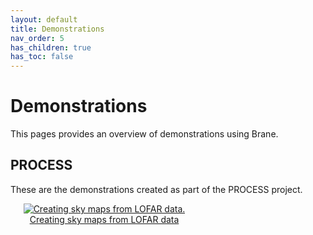 ```yaml
---
layout: default
title: Demonstrations
nav_order: 5
has_children: true
has_toc: false
---
```


# Demonstrations
This pages provides an overview of demonstrations using Brane.

## PROCESS 
These are the demonstrations created as part of the PROCESS project. 

<div style="width: 300px">
    <p style="text-align: center;">
        <a class="no" href="/brane/demonstrations/lofar.html">
            <img src="/brane/assets/img/demo-uc2.jpg" alt="Creating sky maps from LOFAR data.">
        </a>
        <a href="/brane/demonstrations/lofar.html">
            Creating sky maps from LOFAR data
        </a>
    </p>
</div>